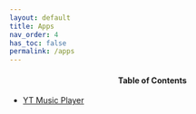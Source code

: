 ```yaml
---
layout: default
title: Apps
nav_order: 4
has_toc: false
permalink: /apps
---
```


<!-- 
{: .note }
> {: .opaque }
> 
>
> 
-->

<div class="card">
    <div class="container">
        <h4 style="text-align:center">Table of Contents</h4>
        <ul>
            <li>
                <a class="text-delta" href="/apps/yt-music-menu-player">YT Music Player</a>
            </li>
        </ul>
    </div>
</div>
